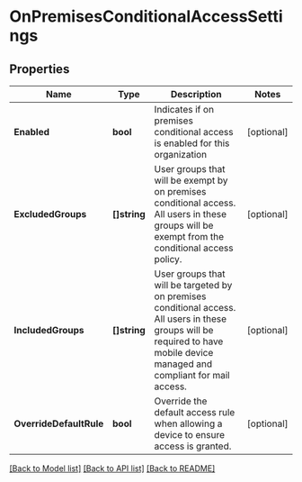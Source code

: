 # OnPremisesConditionalAccessSettings

## Properties

Name | Type | Description | Notes
------------ | ------------- | ------------- | -------------
**Enabled** | **bool** | Indicates if on premises conditional access is enabled for this organization | [optional] 
**ExcludedGroups** | **[]string** | User groups that will be exempt by on premises conditional access. All users in these groups will be exempt from the conditional access policy. | [optional] 
**IncludedGroups** | **[]string** | User groups that will be targeted by on premises conditional access. All users in these groups will be required to have mobile device managed and compliant for mail access. | [optional] 
**OverrideDefaultRule** | **bool** | Override the default access rule when allowing a device to ensure access is granted. | [optional] 

[[Back to Model list]](../README.md#documentation-for-models) [[Back to API list]](../README.md#documentation-for-api-endpoints) [[Back to README]](../README.md)


